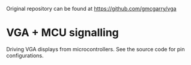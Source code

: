 Original repository can be found at https://github.com/gmcgarry/vga

# VGA + MCU signalling

Driving VGA displays from microcontrollers.  See the source code for pin configurations.
